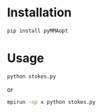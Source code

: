 # Installation

```bash
pip install pyMMAopt
```

# Usage
```bash
python stokes.py
```
or
```bash
mpirun -np x python stokes.py
```
